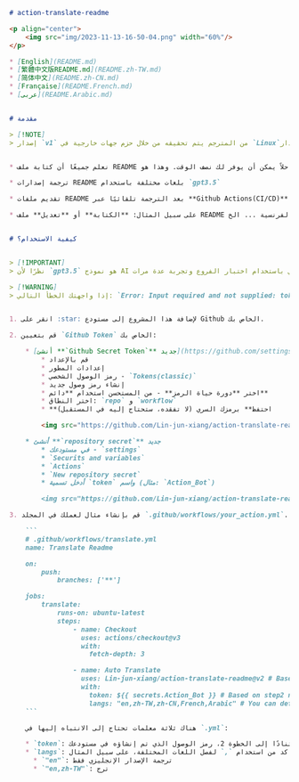 ```markdown
# action-translate-readme

<p align="center">
    <img src="img/2023-11-13-16-50-04.png" width="60%"/>
</p>

* [English](README.md)
* [繁體中文版README.md](README.zh-TW.md)
* [简体中文](README.zh-CN.md)
* [Française](README.French.md)
* [عربى](README.Arabic.md)


# مقدمة

> [!NOTE]
> إصدار `v1` من المترجم يتم تحقيقه من خلال حزم جهات خارجية في `Linux`؛ الإصدار `v2` يتم تحقيقه عن طريق استدعاء [`g4f`](https://github.com/xtekky/gpt4free) لـ openai api مجانًا للترجمة.


* نعلم جميعًا أن كتابة ملف README تستغرق وقتًا طويلاً، ولكن الآن هناك حلاً يمكن أن يوفر لك نصف الوقت. وهذا هو `action-translate-readme` لدينا.

* ترجمة إصدارات README بلغات مختلفة باستخدام `gpt3.5`

* تقديم ملفات README بعد الترجمة تلقائيًا عبر **Github Actions(CI/CD)**

* على سبيل المثال: **الكتابة** أو **تعديل** ملف README باللغة الإنجليزية، ستنشأ تلقائياً إصدارات باللغة الصينية التقليدية والصينية المبسطة والفرنسية ... الخ.


# كيفية الاستخدام؟


> [!IMPORTANT]
> نظرًا لأن `gpt3.5` هو نموذج AI الجيل الإنشائي، فإن كل نتيجة ترجمة لها احتمالية لظهور مشكلة، نوصي باستخدام اختبار الفروع وتجربة عدة مرات.

> [!WARNING]
> إذا واجهتك الخطأ التالي: `Error: Input required and not supplied: token`، يرجى التأكد من أنك قمت بإنشاء `Token` وفقًا للخطوة الثانية، أو تحقق من انتهاء صلاحية `Token`!


1. انقر على :star: لإضافة هذا المشروع إلى مستودع Github الخاص بك.

2. قم بتعيين `Github Token` الخاص بك:

    * [أنشئ **`Github Secret Token`** جديد](https://github.com/settings/tokens/new)
        * قم بالإعداد
        * إعدادات المطور
        * رمز الوصول الشخصي - `Tokens(classic)`
        * إنشاء رمز وصول جديد
        * اختر **دورة حياة الرمز** - من المستحسن استخدام **دائم**
        * اختر النطاق: `repo` و `workflow`
        * **احتفظ** برمزك السري (لا تفقده، ستحتاج إليه في المستقبل)

        <img src="https://github.com/Lin-jun-xiang/action-translate-readme/assets/63782903/b7487b49-817c-4925-b94a-bdb7b025a0c2" width=" 60%" />

    * أنشئ **`repository secret`** جديد
        * في مستودعك - `settings`
        * `Securits and variables`
        * `Actions`
        * `New repository secret`
        * أدخل تسمية `token` واسم (مثال: `Action_Bot`)

        <img src="https://github.com/Lin-jun-xiang/action-translate-readme/assets/63782903/27dc7bcd-633f-431e-98e8-387b97ecd47c" width=" 60%" />

3. قم بإنشاء مثال لعملك في المجلد `.github/workflows/your_action.yml`. ، يمكنك نسخ الآتي مباشرة:

    ```
    # .github/workflows/translate.yml
    name: Translate Readme

    on:
        push:
            branches: ['**']

    jobs:
        translate:
            runs-on: ubuntu-latest
            steps:
                - name: Checkout
                  uses: actions/checkout@v3
                  with:
                    fetch-depth: 3

                - name: Auto Translate
                  uses: Lin-jun-xiang/action-translate-readme@v2 # Based on the tag
                  with:
                    token: ${{ secrets.Action_Bot }} # Based on step2 name
                    langs: "en,zh-TW,zh-CN,French,Arabic" # You can define any langs
    ```

    هناك ثلاثة معلمات تحتاج إلى الانتباه إليها في `.yml`:

    * `token`: استنادًا إلى الخطوة 2، رمز الوصول الذي تم إنشاؤه في مستودعك
    * `langs`: الإصدارات التي ترغب في إنشائها بلغات مختلفة، تأكد من استخدام `,` لفصل اللغات المختلفة، على سبيل المثال:
      * `"en"`: ترجمة الإصدار الإنجليزي فقط
      * `"en,zh-TW"`: ترج
